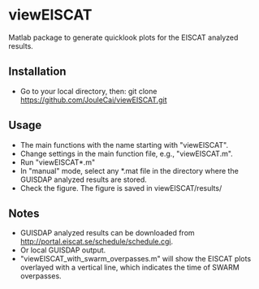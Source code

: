 # viewEISCAT

Matlab package to generate quicklook plots for the EISCAT analyzed results.

## Installation
* Go to your local directory, then:
    git clone https://github.com/JouleCai/viewEISCAT.git


## Usage
* The main functions with the name starting with "viewEISCAT".
* Change settings in the main function file, e.g., "viewEISCAT.m".
* Run "viewEISCAT*.m"
* In "manual" mode, select any *.mat file in the directory where the GUISDAP analyzed results are stored.
* Check the figure. The figure is saved in viewEISCAT/results/

## Notes
* GUISDAP analyzed results can be downloaded from http://portal.eiscat.se/schedule/schedule.cgi.
* Or local GUISDAP output.
* "viewEISCAT_with_swarm_overpasses.m" will show the EISCAT plots overlayed with a vertical line, which indicates the time of SWARM overpasses.
